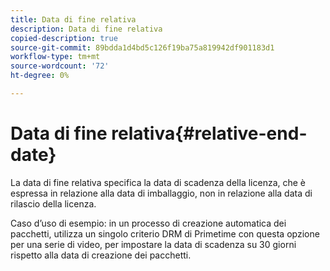 ```yaml
---
title: Data di fine relativa
description: Data di fine relativa
copied-description: true
source-git-commit: 89bdda1d4bd5c126f19ba75a819942df901183d1
workflow-type: tm+mt
source-wordcount: '72'
ht-degree: 0%

---
```



# Data di fine relativa{#relative-end-date}

La data di fine relativa specifica la data di scadenza della licenza, che è espressa in relazione alla data di imballaggio, non in relazione alla data di rilascio della licenza.

Caso d’uso di esempio: in un processo di creazione automatica dei pacchetti, utilizza un singolo criterio DRM di Primetime con questa opzione per una serie di video, per impostare la data di scadenza su 30 giorni rispetto alla data di creazione dei pacchetti.
